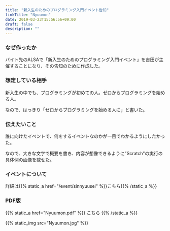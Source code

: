 ```yaml
---
title: "新入生のためのプログラミング入門イベント告知"
linkTitle: "Nyuumon"
date: 2019-03-23T15:56:56+09:00
draft: false
description: ""
---
```


### なぜ作ったか
バイト先のALSAで「新入生のためのプログラミング入門イベント」を吉田が主催することになり、その告知のために作成した。

### 想定している相手
新入生の中でも、プログラミングが初めての人。ゼロからプログラミングを始める人。

なので、はっきり「ゼロからプログラミングを始める人に」と書いた。

### 伝えたいこと
誰に向けたイベントで、何をするイベントなのかが一目でわかるようにしたかった。

なので、大きな文字で概要を書き、内容が想像できるように"Scratch"の実行の具体例の画像を載せた。

### イベントについて
詳細は{{% static_a href="/event/sinnyuusei" %}}こちら{{% /static_a %}}

### PDF版
{{% static_a href="Nyuumon.pdf" %}} こちら {{% /static_a %}}

{{% static_img src="Nyuumon.jpg" %}}
